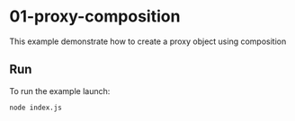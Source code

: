 # 01-proxy-composition

This example demonstrate how to create a proxy object using composition

## Run

To run the example launch:

```bash
node index.js
```
